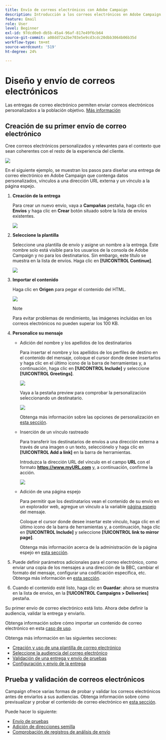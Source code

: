 ```yaml
---
title: Envío de correos electrónicos con Adobe Campaign
description: Introducción a los correos electrónicos en Adobe Campaign. Envíe correos electrónicos personalizados a un público objetivo.
feature: Email
role: User
level: Beginner
exl-id: 97dcd0e0-db5b-45a4-96af-817e49f6cb64
source-git-commit: a08dd72a2be703e5e9cd3cdc20dbb3064b06b35d
workflow-type: tm+mt
source-wordcount: '519'
ht-degree: 24%

---
```


# Diseño y envío de correos electrónicos

Las entregas de correo electrónico permiten enviar correos electrónicos personalizados a la población objetivo. [Más información](../send/send.md)

## Creación de su primer envío de correo electrónico

Cree correos electrónicos personalizados y relevantes para el contexto que sean coherentes con el resto de la experiencia del cliente.

![](assets/new-email-content.png)


En el siguiente ejemplo, se muestran los pasos para diseñar una entrega de correo electrónico en Adobe Campaign que contenga datos personalizados, vínculos a una dirección URL externa y un vínculo a la página espejo.

1. **Creación de la entrega**

   Para crear un nuevo envío, vaya a **Campañas** pestaña, haga clic en **Envíos** y haga clic en **Crear** botón situado sobre la lista de envíos existentes.

   ![](assets/delivery_step_1.png)

1. **Seleccione la plantilla**

   Seleccione una plantilla de envío y asigne un nombre a la entrega. Este nombre solo está visible para los usuarios de la consola de Adobe Campaign y no para los destinatarios. Sin embargo, este título se muestra en la lista de envíos. Haga clic en **[!UICONTROL Continue]**.

   ![](assets/dce_delivery_model.png)

1. **Importar el contenido**

   Haga clic en **Origen** para pegar el contenido del HTML.

   ![](assets/paste-content.png)

   >[!NOTE]
   >
   >Para evitar problemas de rendimiento, las imágenes incluidas en los correos electrónicos no pueden superar los 100 KB.

1. **Personalice su mensaje**

   * Adición del nombre y los apellidos de los destinatarios

     Para insertar el nombre y los apellidos de los perfiles de destino en el contenido del mensaje, coloque el cursor donde desee insertarlos y haga clic en el último icono de la barra de herramientas y, a continuación, haga clic en **[!UICONTROL Include]** y seleccione **[!UICONTROL Greetings]**.

     ![](assets/include-greetings.png)

     Vaya a la pestaña preview para comprobar la personalización seleccionando un destinatario.

     ![](assets/perso-check.png)

     Obtenga más información sobre las opciones de personalización en [esta sección](personalize.md).

   * Inserción de un vínculo rastreado

     Para transferir los destinatarios de envíos a una dirección externa a través de una imagen o un texto, selecciónelo y haga clic en **[!UICONTROL Add a link]** en la barra de herramientas.

     Introduzca la dirección URL del vínculo en el campo **URL** con el formato **https://www.myURL.com** y, a continuación, confirme la acción.

     ![](assets/add-a-link.png)

   * Adición de una página espejo

     Para permitir que los destinatarios vean el contenido de su envío en un explorador web, agregue un vínculo a la variable [página espejo](mirror-page.md) del mensaje.

     Coloque el cursor donde desee insertar este vínculo, haga clic en el último icono de la barra de herramientas y, a continuación, haga clic en **[!UICONTROL Include]** y seleccione **[!UICONTROL link to mirror page]**.

     Obtenga más información acerca de la administración de la página espejo en [esta sección](mirror-page.md#link-to-mirror-page).

1. Puede definir parámetros adicionales para el correo electrónico, como enviar una copia de los mensajes a una dirección de la BBC, cambiar el formato del mensaje, configurar una codificación específica, etc. Obtenga más información en [esta sección](email-parameters.md).

1. Cuando el contenido esté listo, haga clic en **Guardar**: ahora se muestra en la lista de envíos, en la **[!UICONTROL Campaigns > Deliveries]** pestaña.

Su primer envío de correo electrónico está listo. Ahora debe definir la audiencia, validar la entrega y enviarlo.

Obtenga información sobre cómo importar un contenido de correo electrónico en esta [caso de uso](https://experienceleague.adobe.com/docs/campaign/automation/workflows/use-cases/deliveries/load-delivery-content.html).

Obtenga más información en las siguientes secciones:

<!--[Design an email in Campaign]-->
* [Creación y uso de una plantilla de correo electrónico](../send/create-templates.md)
* [Seleccione la audiencia del correo electrónico](../audiences/gs-audiences.md)
* [Validación de una entrega y envío de pruebas](preview-and-proof.md)
* [Configuración y envío de la entrega](configure-and-send.md)

## Prueba y validación de correos electrónicos

Campaign ofrece varias formas de probar y validar los correos electrónicos antes de enviarlos a sus audiencias. Obtenga información sobre cómo previsualizar y probar el contenido de correo electrónico en [esta sección](../send/preview-and-proof.md).

Puede hacer lo siguiente:

* [Envío de pruebas](preview-and-proof.md)
* [Adición de direcciones semilla](../audiences/test-profiles.md)
* [Comprobación de registros de análisis de envío](delivery-analysis.md)

